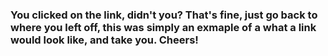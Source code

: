 ### You clicked on the link, didn't you?  That's fine, just go back to where you left off, this was simply an exmaple of a what a link would look like, and take you.  Cheers!